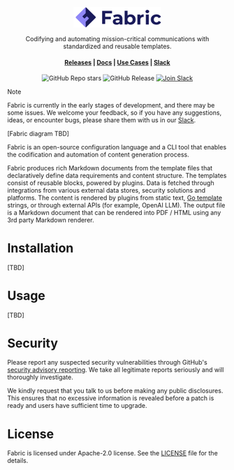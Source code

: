<div align="center">

<img src=".assets/fabric.svg" alt="fabric-logo" width="200px"/>

Codifying and automating mission-critical communications with standardized and reusable templates.


#### [Releases](https://github.com/blackstork-io/fabric/releases) | [Docs](https://blackstork.io/fabric/docs/) | [Use Cases](https://blackstork.io/fabric/docs/use-cases/) | [Slack](https://fabric-community.slack.com/)

![GitHub Repo stars](https://img.shields.io/github/stars/blackstork-io/fabric?style=social)
![GitHub Release](https://img.shields.io/github/v/release/blackstork-io/fabric)
[![Join Slack](https://img.shields.io/badge/slack-join-8F87F7)](https://fabric-community.slack.com/)

</div>


> [!NOTE]  
> Fabric is currently in the early stages of development, and there may be some issues. We welcome your feedback, so if you have any suggestions, ideas, or encounter bugs, please share them with us in our [Slack](https://fabric-community.slack.com/).


[Fabric diagram TBD]


Fabric is an open-source configuration language and a CLI tool that enables the codification and automation of content generation process.

Fabric produces rich Markdown documents from the template files that declaratively define data requirements and content structure. The templates consist of reusable blocks, powered by plugins. Data is fetched through integrations from various external data stores, security solutions and platforms. The content is rendered by plugins from static text, [Go template](https://pkg.go.dev/text/template) strings, or through external APIs (for example, OpenAI LLM). The output file is a Markdown document that can be rendered into PDF / HTML using any 3rd party Markdown renderer.


# Installation

[TBD]


# Usage

[TBD]


# Security

Please report any suspected security vulnerabilities through GitHub's [security advisory reporting](https://github.com/blackstork-io/fabric/security/advisories/new). We take all legitimate reports seriously and will thoroughly investigate.

We kindly request that you talk to us before making any public disclosures. This ensures that no excessive information is revealed before a patch is ready and users have sufficient time to upgrade.


# License

Fabric is licensed under Apache-2.0 license. See the [LICENSE](LICENSE) file for the details.

